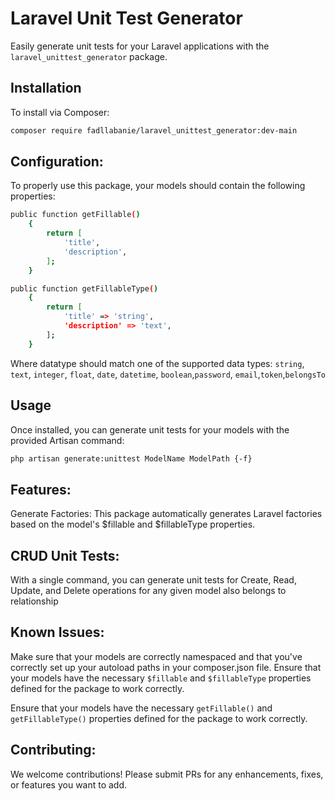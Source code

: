 # Laravel Unit Test Generator

Easily generate unit tests for your Laravel applications with the `laravel_unittest_generator` package.

## Installation

To install via Composer:

```bash
composer require fadllabanie/laravel_unittest_generator:dev-main
```

## Configuration:

To properly use this package, your models should contain the following properties:

```bash
public function getFillable()
    {
        return [
            'title',
            'description',
        ];
    }
```

```bash
public function getFillableType()
    {
        return [
            'title' => 'string',
            'description' => 'text',
        ];
    }
```

Where datatype should match one of the supported data types:
`string`, `text`, `integer`, `float`, `date`, `datetime`, `boolean`,`password`, `email`,`token`,`belongsTo`

## Usage

Once installed, you can generate unit tests for your models with the provided Artisan command:

```bash
php artisan generate:unittest ModelName ModelPath {-f}
```

## Features:

Generate Factories:
This package automatically generates Laravel factories based on the model's $fillable and $fillableType properties.

## CRUD Unit Tests:

With a single command, you can generate unit tests for Create, Read, Update, and Delete operations for any given model also belongs to relationship

## Known Issues:

Make sure that your models are correctly namespaced and that you've correctly set up your autoload paths in your composer.json file.
Ensure that your models have the necessary `$fillable` and `$fillableType` properties defined for the package to work correctly.

Ensure that your models have the necessary `getFillable()` and `getFillableType()` properties defined for the package to work correctly.

## Contributing:

We welcome contributions! Please submit PRs for any enhancements, fixes, or features you want to add.

